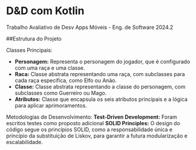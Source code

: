 # D&D com Kotlin

Trabalho Avaliativo de Desv Apps Móveis - Eng. de Software 2024.2 

##Estrutura do Projeto

Classes Principais:
- **Personagem:** Representa o personagem do jogador, que é configurado com uma raça e uma classe.
- **Raca:** Classe abstrata representando uma raça, com subclasses para cada raça específica, como Elfo ou Anão.
- **Classe:** Classe abstrata representando a classe do personagem, com subclasses como Guerreiro ou Mago.
- **Atributos:** Classe que encapsula os seis atributos principais e a lógica para aplicar aprimoramentos.
  
Metodologias de Desenvolvimento:
**Test-Driven Development:** Foram escritos testes como proposto adicional
**SOLID Principles:** O design do código segue os princípios SOLID, como a responsabilidade única e princípio da substituição de Liskov, para garantir a futura modularização e escalabilidade.
